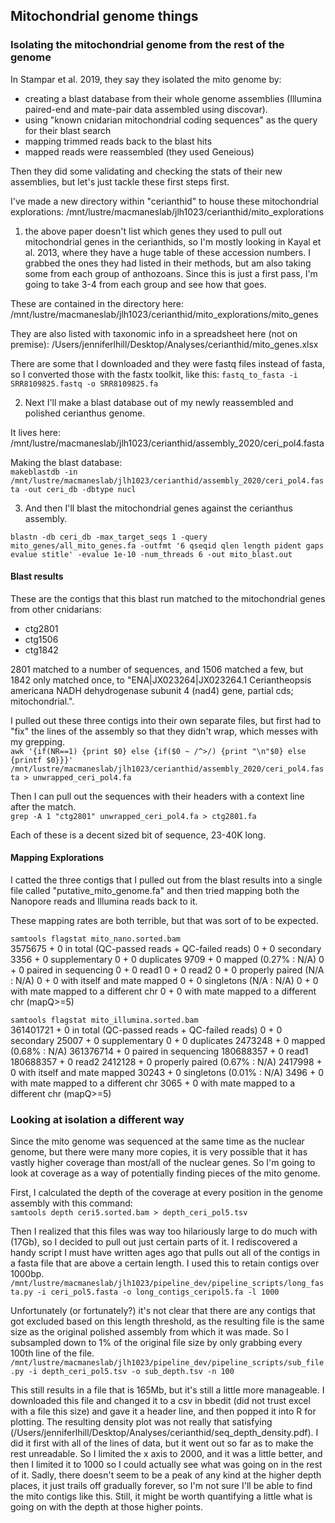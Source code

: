 ## Mitochondrial genome things  

### Isolating the mitochondrial genome from the rest of the genome  

In Stampar et al. 2019, they say they isolated the mito genome by:
- creating a blast database from their whole genome assemblies (Illumina paired-end and mate-pair data assembled using discovar).
- using "known cnidarian mitochondrial coding sequences" as the query for their blast search
- mapping trimmed reads back to the blast hits
- mapped reads were reassembled (they used Geneious)

Then they did some validating and checking the stats of their new assemblies, but let's just tackle these first steps first.  

I've made a new directory within "cerianthid" to house these mitochondrial explorations: /mnt/lustre/macmaneslab/jlh1023/cerianthid/mito_explorations  

1. the above paper doesn't list which genes they used to pull out mitochondrial genes in the cerianthids, so I'm mostly looking in Kayal et al. 2013, where they have a huge table of these accession numbers. I grabbed the ones they had listed in their methods, but am also taking some from each group of anthozoans. Since this is just a first pass, I'm going to take 3-4 from each group and see how that goes.  

These are contained in the directory here: /mnt/lustre/macmaneslab/jlh1023/cerianthid/mito_explorations/mito_genes  

They are also listed with taxonomic info in a spreadsheet here (not on premise): /Users/jenniferlhill/Desktop/Analyses/cerianthid/mito_genes.xlsx  

There are some that I downloaded and they were fastq files instead of fasta, so I converted those with the fastx toolkit, like this:
`fastq_to_fasta -i SRR8109825.fastq -o SRR8109825.fa`  

2. Next I'll make a blast database out of my newly reassembled and polished cerianthus genome.  

It lives here: /mnt/lustre/macmaneslab/jlh1023/cerianthid/assembly_2020/ceri_pol4.fasta

Making the blast database:  
`makeblastdb -in /mnt/lustre/macmaneslab/jlh1023/cerianthid/assembly_2020/ceri_pol4.fasta -out ceri_db -dbtype nucl`  

3. And then I'll blast the mitochondrial genes against the cerianthus assembly.  

`blastn -db ceri_db -max_target_seqs 1 -query mito_genes/all_mito_genes.fa -outfmt '6 qseqid qlen length pident gaps evalue stitle' -evalue 1e-10 -num_threads 6 -out mito_blast.out`  

#### Blast results  

These are the contigs that this blast run matched to the mitochondrial genes from other cnidarians:  
- ctg2801  
- ctg1506  
- ctg1842  

2801 matched to a number of sequences, and 1506 matched a few, but 1842 only matched once, to "ENA|JX023264|JX023264.1 Ceriantheopsis americana NADH dehydrogenase subunit 4 (nad4) gene, partial cds; mitochondrial.".  

I pulled out these three contigs into their own separate files, but first had to "fix" the lines of the assembly so that they didn't wrap, which messes with my grepping.  
`awk '{if(NR==1) {print $0} else {if($0 ~ /^>/) {print "\n"$0} else {printf $0}}}' /mnt/lustre/macmaneslab/jlh1023/cerianthid/assembly_2020/ceri_pol4.fasta > unwrapped_ceri_pol4.fa`  

Then I can pull out the sequences with their headers with a context line after the match.  
`grep -A 1 "ctg2801" unwrapped_ceri_pol4.fa > ctg2801.fa`  

Each of these is a decent sized bit of sequence, 23-40K long.  

#### Mapping Explorations  

I catted the three contigs that I pulled out from the blast results into a single file called "putative_mito_genome.fa" and then tried mapping both the Nanopore reads and Illumina reads back to it.  

These mapping rates are both terrible, but that was sort of to be expected.  

`samtools flagstat mito_nano.sorted.bam`  
3575675 + 0 in total (QC-passed reads + QC-failed reads)
0 + 0 secondary
3356 + 0 supplementary
0 + 0 duplicates
9709 + 0 mapped (0.27% : N/A)
0 + 0 paired in sequencing
0 + 0 read1
0 + 0 read2
0 + 0 properly paired (N/A : N/A)
0 + 0 with itself and mate mapped
0 + 0 singletons (N/A : N/A)
0 + 0 with mate mapped to a different chr
0 + 0 with mate mapped to a different chr (mapQ>=5)  

`samtools flagstat mito_illumina.sorted.bam`  
361401721 + 0 in total (QC-passed reads + QC-failed reads)
0 + 0 secondary
25007 + 0 supplementary
0 + 0 duplicates
2473248 + 0 mapped (0.68% : N/A)
361376714 + 0 paired in sequencing
180688357 + 0 read1
180688357 + 0 read2
2412128 + 0 properly paired (0.67% : N/A)
2417998 + 0 with itself and mate mapped
30243 + 0 singletons (0.01% : N/A)
3496 + 0 with mate mapped to a different chr
3065 + 0 with mate mapped to a different chr (mapQ>=5)


### Looking at isolation a different way  

Since the mito genome was sequenced at the same time as the nuclear genome, but there were many more copies, it is very possible that it has vastly higher coverage than most/all of the nuclear genes. So I'm going to look at coverage as a way of potentially finding pieces of the mito genome.  

First, I calculated the depth of the coverage at every position in the genome assembly with this command:  
`samtools depth ceri5.sorted.bam > depth_ceri_pol5.tsv`  

Then I realized that this files was way too hilariously large to do much with (17Gb), so I decided to pull out just certain parts of it. I rediscovered a handy script I must have written ages ago that pulls out all of the contigs in a fasta file that are above a certain length. I used this to retain contigs over 1000bp.  
`/mnt/lustre/macmaneslab/jlh1023/pipeline_dev/pipeline_scripts/long_fasta.py -i ceri_pol5.fasta -o long_contigs_ceripol5.fa -l 1000`  

Unfortunately (or fortunately?) it's not clear that there are any contigs that got excluded based on this length threshold, as the resulting file is the same size as the original polished assembly from which it was made. So I subsampled down to 1% of the original file size by only grabbing every 100th line of the file.  
`/mnt/lustre/macmaneslab/jlh1023/pipeline_dev/pipeline_scripts/sub_file.py -i depth_ceri_pol5.tsv -o sub_depth.tsv -n 100`  

This still results in a file that is 165Mb, but it's still a little more manageable. I downloaded this file and changed it to a csv in bbedit (did not trust excel with a file this size) and gave it a header line, and then popped it into R for plotting. The resulting density plot was not really that satisfying (/Users/jenniferlhill/Desktop/Analyses/cerianthid/seq_depth_density.pdf). I did it first with all of the lines of data, but it went out so far as to make the rest unreadable. So I limited the x axis to 2000, and it was a little better, and then I limited it to 1000 so I could actually see what was going on in the rest of it. Sadly, there doesn't seem to be a peak of any kind at the higher depth places, it just trails off gradually forever, so I'm not sure I'll be able to find the mito contigs like this. Still, it might be worth quantifying a little what is going on with the depth at those higher points.  
